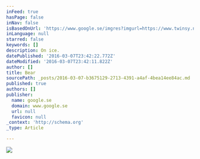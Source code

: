 ```yaml
---
inFeed: true
hasPage: false
inNav: false
isBasedOnUrl: 'https://www.google.se/imgres?imgurl=https://www.twinsy.no/wp-content/uploads/2013/11/polarbear.jpg&imgrefurl=https://www.twinsy.se/magasinet/djur/djurfakta-isbjorn/&h=454&w=684&tbnid=ZfqHDK2WZa4rzM:&tbnh=132&tbnw=200&docid=nnrXTYfu5oYpXM&itg=1&usg=__VdgVXC-KESHi8WJkjSEomsoajD4='
inLanguage: null
starred: false
keywords: []
description: On ice.
datePublished: '2016-03-07T23:42:22.772Z'
dateModified: '2016-03-07T23:42:11.822Z'
author: []
title: Bear
sourcePath: _posts/2016-03-07-b3675129-2713-4391-a4af-4bea14ee84ac.md
published: true
authors: []
publisher:
  name: google.se
  domain: www.google.se
  url: null
  favicon: null
_context: 'http://schema.org'
_type: Article

---
```

![](https://www.twinsy.no/wp-content/uploads/2013/11/polarbear.jpg)